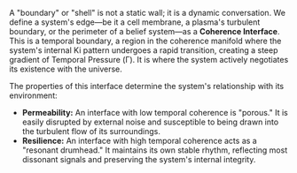 A "boundary" or "shell" is not a static wall; it is a dynamic conversation. We define a system's edge—be it a cell membrane, a plasma's turbulent boundary, or the perimeter of a belief system—as a **Coherence Interface**. This is a temporal boundary, a region in the coherence manifold where the system's internal Ki pattern undergoes a rapid transition, creating a steep gradient of Temporal Pressure (Γ). It is where the system actively negotiates its existence with the universe.

The properties of this interface determine the system's relationship with its environment:

*   **Permeability:** An interface with low temporal coherence is "porous." It is easily disrupted by external noise and susceptible to being drawn into the turbulent flow of its surroundings.
*   **Resilience:** An interface with high temporal coherence acts as a "resonant drumhead." It maintains its own stable rhythm, reflecting most dissonant signals and preserving the system's internal integrity.